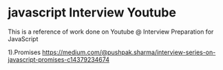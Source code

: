 # javascript Interview Youtube
This is a reference of work done on Youtube @ Interview Preparation for JavaScript 


1).Promises 
https://medium.com/@pushpak.sharma/interview-series-on-javascript-promises-c14379234674
